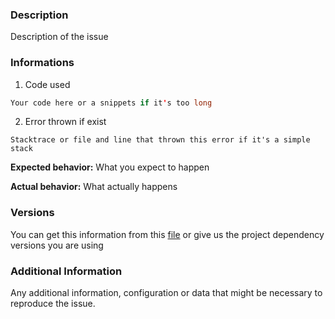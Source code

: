 ### Description

Description of the issue

### Informations

1. Code used
```java
Your code here or a snippets if it's too long
```
2. Error thrown if exist
```
Stacktrace or file and line that thrown this error if it's a simple stack
```

**Expected behavior:** What you expect to happen

**Actual behavior:** What actually happens


### Versions

You can get this information from this [file](https://github.com/islands-wars/islands/blob/master/core/build.gradle#L1) or give us the project dependency versions you are using

### Additional Information

Any additional information, configuration or data that might be necessary to reproduce the issue.